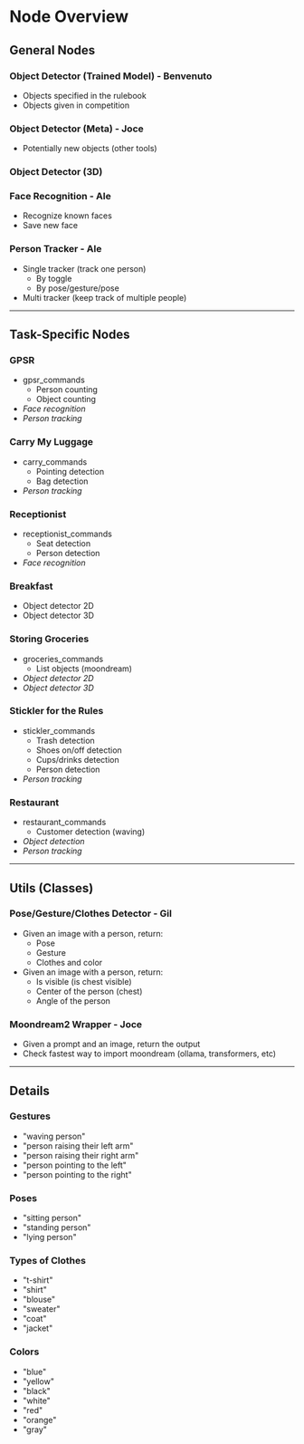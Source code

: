 # Node Overview

## General Nodes

### Object Detector (Trained Model) - Benvenuto
- Objects specified in the rulebook  
- Objects given in competition  

### Object Detector (Meta) - Joce
- Potentially new objects (other tools)  

### Object Detector (3D)

### Face Recognition - Ale
- Recognize known faces  
- Save new face  

### Person Tracker - Ale
- Single tracker (track one person)  
  - By toggle  
  - By pose/gesture/pose  
- Multi tracker (keep track of multiple people)  

---

## Task-Specific Nodes

### GPSR
- gpsr_commands
    - Person counting  
    - Object counting  
- *Face recognition*  
- *Person tracking*  

### Carry My Luggage
- carry_commands 
    - Pointing detection  
    - Bag detection  
- *Person tracking*  

### Receptionist
- receptionist_commands
    - Seat detection  
    - Person detection  
- *Face recognition*  

### Breakfast
- Object detector 2D  
- Object detector 3D  

### Storing Groceries
- groceries_commands
    - List objects (moondream)  
- *Object detector 2D*  
- *Object detector 3D* 

### Stickler for the Rules
- stickler_commands
    - Trash detection  
    - Shoes on/off detection  
    - Cups/drinks detection  
    - Person detection  
- *Person tracking*  

### Restaurant
- restaurant_commands
    - Customer detection (waving)  
- *Object detection*  
- *Person tracking*  

---

## Utils (Classes)

### Pose/Gesture/Clothes Detector - Gil
- Given an image with a person, return:  
  - Pose  
  - Gesture  
  - Clothes and color  
- Given an image with a person, return:  
  - Is visible (is chest visible)  
  - Center of the person (chest)  
  - Angle of the person  

### Moondream2 Wrapper - Joce
- Given a prompt and an image, return the output  
- Check fastest way to import moondream (ollama, transformers, etc)  

---

## Details

### Gestures
- "waving person"  
- "person raising their left arm"  
- "person raising their right arm"  
- "person pointing to the left"  
- "person pointing to the right"  

### Poses
- "sitting person"  
- "standing person"  
- "lying person"  

### Types of Clothes
- "t-shirt"  
- "shirt"  
- "blouse"  
- "sweater"  
- "coat"  
- "jacket"  

### Colors
- "blue"  
- "yellow"  
- "black"  
- "white"  
- "red"  
- "orange"  
- "gray"  
